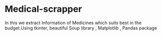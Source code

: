 # Medical-scrapper
In this we extract Information of Medicines which suits best in the budget.Using tkinter, beautiful Soup library , Matplotlib ,  Pandas package
